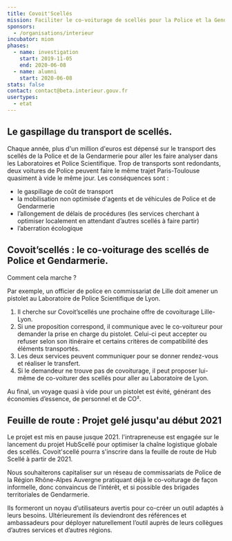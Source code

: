 ```yaml
---
title: Covoit'Scellés
mission: Faciliter le co-voiturage de scellés pour la Police et la Gendarmerie
sponsors:
  - /organisations/interieur
incubator: miom
phases:
  - name: investigation
    start: 2019-11-05
    end: 2020-06-08
  - name: alumni
    start: 2020-06-08
stats: false
contact: contact@beta.interieur.gouv.fr
usertypes:
  - etat
---
```

## Le gaspillage du transport de scellés.

Chaque année, plus d'un million d'euros est dépensé sur le transport des scellés de la Police et de la Gendarmerie pour aller les faire analyser dans les Laboratoires et Police Scientifique. Trop de transports sont redondants, deux voitures de Police peuvent faire le même trajet Paris-Toulouse quasiment à vide le même jour.
Les conséquences sont :
* le gaspillage de coût de transport  
* la mobilisation non optimisée d'agents et de véhicules de Police et de Gendarmerie
* l’allongement de délais de procédures (les services cherchant à optimiser localement en attendant d’autres scellés à faire partir)
* l’aberration écologique

## Covoit’scellés : le co-voiturage des scellés de Police et Gendarmerie.

Comment cela marche ?

Par exemple, un officier de police en commissariat de Lille doit amener un pistolet au Laboratoire de Police Scientifique de Lyon. 

1. Il cherche sur Covoit’scellés une prochaine offre de covoiturage Lille-Lyon. 
2. Si une proposition correspond, il communique avec le co-voitureur pour demander la prise en charge du pistolet. Celui-ci peut accepter ou refuser selon son itinéraire et certains critères de compatibilité des éléments transportés. 
3. Les deux services peuvent communiquer pour se donner rendez-vous et réaliser le transfert. 
4. Si le demandeur ne trouve pas de covoiturage, il peut proposer lui-même de co-voiturer des scellés pour aller au Laboratoire de Lyon.

Au final, un voyage quasi à vide pour un pistolet est évité, générant des économies d’essence, de personnel et de CO².


## Feuille de route : Projet gelé jusqu'au début 2021

Le projet est mis en pause jusque 2021. l'intrapreneuse est engagée sur le lancement du projet HubScellé pour optimiser la chaîne logistique globale des scellés. Covoit'scellé pourra s'inscrire dans la feuille de route de Hub Scellé à partir de 2021.

Nous souhaiterons capitaliser sur un réseau  de commissariats de Police de la Région Rhône-Alpes Auvergne pratiquant déjà le co-voiturage de façon informelle, donc convaincus de l’intérêt, et si possible  des brigades territoriales de Gendarmerie.  

Ils formeront un noyau d’utilisateurs avertis pour co-créer un outil adaptés à leurs besoins. Ultérieurement ils deviendront des références et ambassadeurs pour déployer naturellement l’outil auprès de leurs collègues d’autres services et d’autres régions.
